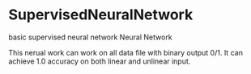 # SupervisedNeuralNetwork
basic supervised neural network 
  Neural Network

This nerual work can work on all data file with binary output 0/1.
It can achieve 1.0 accuracy on both linear and unlinear input.
